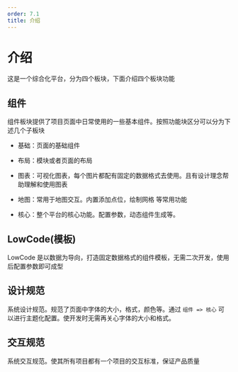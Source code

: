 ```yaml
---
order: 7.1
title: 介绍
---
```


# 介绍

这是一个综合化平台，分为四个板块，下面介绍四个板块功能

## 组件

组件板块提供了项目页面中日常使用的一些基本组件。按照功能块区分可以分为下述几个子板块

- 基础：页面的基础组件

- 布局：模块或者页面的布局

- 图表：可视化图表，每个图片都配有固定的数据格式去使用。且有设计理念帮助理解和使用图表

- 地图：常用于地图交互。内置添加点位，绘制网格 等常用功能

- 核心：整个平台的核心功能。配置参数，动态组件生成等。

## LowCode(模板)

LowCode 是以数据为导向，打造固定数据格式的组件模板，无需二次开发，使用后配置参数即可成型

## 设计规范

系统设计规范。规范了页面中字体的大小，格式，颜色等。通过 `组件 => 核心` 可以进行主题化配置。使开发时无需再关心字体的大小和格式。

## 交互规范

系统交互规范。使其所有项目都有一个项目的交互标准，保证产品质量

